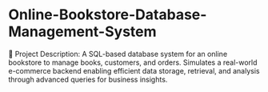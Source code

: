 # Online-Bookstore-Database-Management-System
📝 Project Description: A SQL-based database system for an online bookstore to manage books, customers, and orders. Simulates a real-world e-commerce backend enabling efficient data storage, retrieval, and analysis through advanced queries for business insights.
